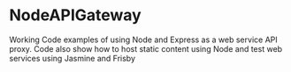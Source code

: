 # NodeAPIGateway
Working Code examples of using Node and Express as a web service API proxy. Code also show how to host static content using Node and test web services using Jasmine and Frisby
